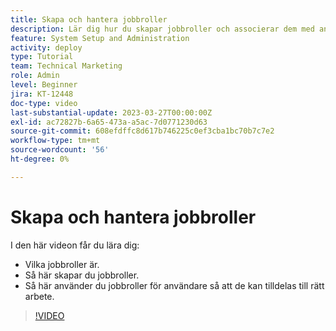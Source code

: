 ```yaml
---
title: Skapa och hantera jobbroller
description: Lär dig hur du skapar jobbroller och associerar dem med användare för att göra bättre uppdrag.
feature: System Setup and Administration
activity: deploy
type: Tutorial
team: Technical Marketing
role: Admin
level: Beginner
jira: KT-12448
doc-type: video
last-substantial-update: 2023-03-27T00:00:00Z
exl-id: ac72827b-6a65-473a-a5ac-7d0771230d63
source-git-commit: 608efdffc8d617b746225c0ef3cba1bc70b7c7e2
workflow-type: tm+mt
source-wordcount: '56'
ht-degree: 0%

---
```


# Skapa och hantera jobbroller

I den här videon får du lära dig:

* Vilka jobbroller är.
* Så här skapar du jobbroller.
* Så här använder du jobbroller för användare så att de kan tilldelas till rätt arbete.

>[!VIDEO](https://video.tv.adobe.com/v/3452430/?quality=12&learn=on&enablevpops&captions=swe)

